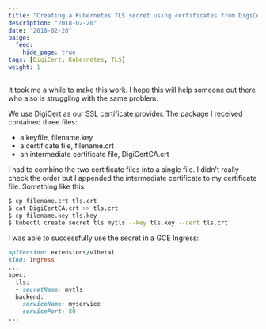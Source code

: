 ```yaml
---
title: "Creating a Kubernetes TLS secret using certificates from DigiCert"
description: "2018-02-20"
date: "2018-02-20"
paige:
  feed:
    hide_page: true
tags: [DigiCert, Kubernetes, TLS]
weight: 1
---
```


It took me a while to make this work. I hope this will help someone out there who also is struggling with the same problem.

We use DigiCert as our SSL certificate provider. The package I received contained three files:

- a keyfile, filename.key
- a certificate file, filename.crt
- an intermediate certificate file, DigiCertCA.crt

I had to combine the two certificate files into a single file. I didn't really check the order but I appended the intermediate certificate to my certificate file. Something like this:

```sh
$ cp filename.crt tls.crt
$ cat DigiCertCA.crt >> tls.crt
$ cp filename.key tls.key
$ kubectl create secret tls mytls --key tls.key --cert tls.crt
```

I was able to successfully use the secret in a GCE Ingress:

```ruby
apiVersion: extensions/v1beta1
kind: Ingress
...
spec:
  tls:
  - secretName: mytls
  backend:
    serviceName: myservice
    servicePort: 80
...
```

<br>
